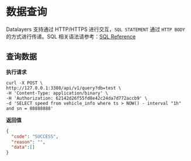 # 数据查询
Datalayers 支持通过 HTTP/HTTPS 进行交互，`SQL STATEMENT` 通过 `HTTP BODY` 的方式进行传递。SQL 相关语法请参考：[SQL Reference](../sql-reference/data-type.md)

## 查询数据

**执行请求**
```shell
curl -X POST \
http://127.0.0.1:3308/api/v1/query?db=test \
-H 'Content-Type: application/binary' \
-H 'Authorization: 62142d26f55fd8e42c24da7d772accb9' \
-d 'SELECT speed from vehicle_info where ts > NOW() - interval "1h" and sn = 88888888'
```
**返回值**
```json
{
  "code": "SUCCESS",
  "reason": "",
  "data":[]
}
```
